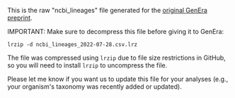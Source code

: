 This is the raw "ncbi_lineages" file generated for the [original GenEra preprint](https://doi.org/10.1101/2022.07.07.498977 "original GenEra preprint").


IMPORTANT: Make sure to decompress this file before giving it to GenEra:
```console
lrzip -d ncbi_lineages_2022-07-28.csv.lrz
```
The file was compressed using `lrzip` due to file size restrictions in GitHub, so you will need to install `lrzip` to uncompress the file.

Please let me know if you want us to update this file for your analyses (e.g., your organism's taxonomy was recently added or updated).
